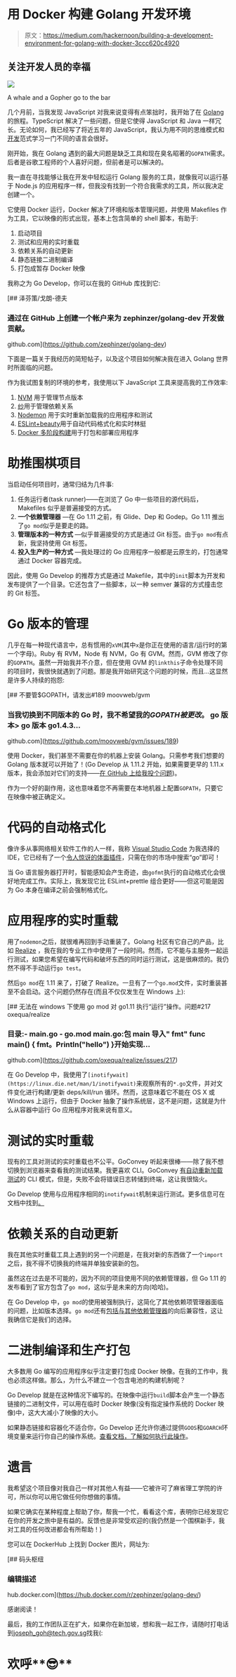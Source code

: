 # 用 Docker 构建 Golang 开发环境

> 原文：<https://medium.com/hackernoon/building-a-development-environment-for-golang-with-docker-3ccc620c4920>

## 关注开发人员的幸福

![](img/9074df53b3652fb5205f423e503744fd.png)

A whale and a Gopher go to the bar

几个月前，当我发现 JavaScript 对我来说变得有点笨拙时，我开始了在 [Golang](https://hackernoon.com/tagged/golang) 的旅程。TypeScript 解决了一些问题，但是它使得 JavaScript 和 Java 一样冗长。无论如何，我已经写了将近五年的 JavaScript，我认为用不同的思维模式和[开发](https://hackernoon.com/tagged/development)范式学习一门不同的语言会很好。

刚开始，我在 Golang 遇到的最大问题是缺乏工具和现在臭名昭著的`GOPATH`需求。后者是谷歌工程师的个人喜好问题，但前者是可以解决的。

我一直在寻找能够让我在开发中轻松运行 Golang 服务的工具，就像我可以运行基于 Node.js 的应用程序一样，但我没有找到一个符合我需求的工具，所以我决定创建一个。

它使用 Docker 运行，Docker 解决了环境和版本管理问题，并使用 Makefiles 作为工具，它以映像的形式出现，基本上包含简单的 shell 脚本，有助于:

1.  启动项目
2.  测试和应用的实时重载
3.  依赖关系的自动更新
4.  静态链接二进制编译
5.  打包成暂存 Docker 映像

我称之为 Go Develop，你可以在我的 GitHub 库找到它:

[](https://github.com/zephinzer/golang-dev) [## 泽芬策/戈朗-德夫

### 通过在 GitHub 上创建一个帐户来为 zephinzer/golang-dev 开发做贡献。

github.com](https://github.com/zephinzer/golang-dev) 

下面是一篇关于我经历的简短帖子，以及这个项目如何解决我在进入 Golang 世界时所面临的问题。

作为我试图复制的环境的参考，我使用以下 JavaScript 工具来提高我的工作效率:

1.  [NVM](https://github.com/creationix/nvm) 用于管理节点版本
2.  [纱](https://yarnpkg.com/en/)用于管理依赖关系
3.  [Nodemon](https://github.com/remy/nodemon) 用于实时重新加载我的应用程序和测试
4.  [ESLint+beauty](https://github.com/prettier/prettier-eslint)用于自动代码格式化和实时林挺
5.  [Docker 多阶段构建](https://docs.docker.com/develop/develop-images/multistage-build/)用于打包和部署应用程序

# 助推围棋项目

当启动任何项目时，通常归结为几件事:

1.  任务运行者(task runner)——在浏览了 Go 中一些项目的源代码后，Makefiles 似乎是普遍接受的方式。
2.  **一个依赖管理器** —在 Go 1.11 之前，有 Glide、Dep 和 Godep。Go 1.11 推出了`go mod`似乎是要走的路。
3.  **管理版本的一种方式** —似乎普遍接受的方式是通过 Git 标签。由于`go mod`有点新，我坚持使用 Git 标签。
4.  **投入生产的一种方式** —我处理过的 Go 应用程序一般都是云原生的，打包通常通过 Docker 容器完成。

因此，使用 Go Develop 的推荐方式是通过 Makefile，其中的`init`脚本为开发和发布提供了一个目录。它还包含了一些脚本，以一种 semver 兼容的方式撞击您的 Git 标签。

# Go 版本的管理

几乎在每一种现代语言中，总有惯用的`xVM`(其中`x`是你正在使用的语言/运行时的第一个字母)。Ruby 有 RVM，Node 有 NVM，Go 有 GVM。然而，GVM 修改了你的`GOPATH`。虽然一开始我并不介意，但在使用 GVM 的`linkthis`子命令处理不同的项目时，我很快就遇到了问题。那是我开始研究这个问题的时候，而且…这显然是许多人持续的抱怨:

[](https://github.com/moovweb/gvm/issues/189) [## 不要管$GOPATH，请发出#189 moovweb/gvm

### 当我切换到不同版本的 Go 时，我不希望我的$GOPATH 被更改。$ go 版本> go 版本 go1.4.3…

github.com](https://github.com/moovweb/gvm/issues/189) 

使用 Docker，我们甚至不需要在你的机器上安装 Golang。只需参考我们想要的 Golang 版本就可以开始了！(Go Develop 从 1.11.2 开始，如果需要更早的 1.11.x 版本，我会添加对它们的支持——[在 GitHub 上给我投个问题](https://github.com/zephinzer/golang-dev/issues/new))。

作为一个好的副作用，这也意味着您不再需要在本地机器上配置`GOPATH`，只要它在映像中被正确定义。

# 代码的自动格式化

像许多从事网络相关软件工作的人一样，我称 [Visual Studio Code](https://code.visualstudio.com/) 为我选择的 IDE，它已经有了一个[令人惊讶的体面插件](https://code.visualstudio.com/docs/languages/go)，只需在你的市场中搜索“go”即可！

当 Go 语言服务器打开时，智能感知会产生奇迹，由`gofmt`执行的自动格式化会很好地完成工作。实际上，我发现它比 ESLint+prettle 组合更好——但这可能是因为 Go 本身在编译之前会强制格式化。

# 应用程序的实时重载

用了`nodemon`之后，就很难再回到手动重装了。Golang 社区有它自己的产品，比如 [Realize](https://github.com/oxequa/realize) ，我在我的专业工作中使用了一段时间。然而，它不能与主服务一起运行测试，如果您希望在编写代码和破坏东西的同时运行测试，这是很麻烦的。我仍然不得不手动运行`go test`。

然后`go mod`在 1.11 来了，打破了 Realize。一旦有了一个`go.mod`文件，实时重装甚至不会启动。这个问题仍然存在(而且不仅仅发生在 Windows 上):

[](https://github.com/oxequa/realize/issues/217) [## 无法在 windows 下使用 go mod 对 go1.11 执行“运行”操作。问题#217 oxequa/realize

### 目录:- main.go - go.mod main.go:包 main 导入" fmt" func main() { fmt。Println("hello") }开始实现…

github.com](https://github.com/oxequa/realize/issues/217) 

在 Go Develop 中，我使用了`[inotifywait](https://linux.die.net/man/1/inotifywait)`来观察所有的`*.go`文件，并对文件变化进行构建/更新 deps/kill/run 循环。然而，这意味着它不能在 OS X 或 Windows 上运行，但由于 Docker 抽象了操作系统层，这不是问题，这就是为什么从容器中运行 Go 应用程序对我来说有意义。

# 测试的实时重载

现有的工具对测试的实时重载也不公平。GoConvey 听起来很棒——除了我不想切换到浏览器来查看我的测试结果。我更喜欢 CLI。GoConvey [有自动重新加载测试](https://github.com/smartystreets/goconvey/wiki/Auto-test)的 CLI 模式，但是，失败不会将错误日志转储到终端，这让我很恼火。

Go Develop 使用与应用程序相同的`inotifywait`机制来运行测试。更多信息可在文档中找到[。](https://github.com/zephinzer/golang-dev#live-reload-live-dependency-update-live-testing-development)

# 依赖关系的自动更新

我在其他实时重载工具上遇到的另一个问题是，在我对新的东西做了一个`import`之后，我不得不切换我的终端并单独安装新的包。

虽然这在过去是不可能的，因为不同的项目使用不同的依赖管理器，但 Go 1.11 的发布看到了官方包含了`go mod`，这似乎是未来的方向(哈哈)。

在 Go Develop 中，`go mod`的使用被强制执行，这简化了其他依赖项管理器面临的问题，比如版本选择。`go mod`还有[包括与其他依赖管理器](https://github.com/golang/go/wiki/Modules#automatic-migration-from-prior-dependency-managers)的向后兼容性，这让我确信它是我们的选择。

# 二进制编译和生产打包

大多数用 Go 编写的应用程序似乎注定要打包成 Docker 映像。在我的工作中，我也必须这样做。那么，为什么不建立一个包含电池的构建机制呢？

Go Develop 就是在这种情况下编写的。在映像中运行`build`脚本会产生一个静态链接的二进制文件，可以用在临时 Docker 映像(没有指定操作系统的 Docker 映像)中，这大大减小了映像的大小。

如果静态链接和容器化不适合你，Go Develop 还允许你通过提供`GOOS`和`GOARCH`环境变量来运行你自己的操作系统。[查看文档，了解如何执行此操作](https://github.com/zephinzer/golang-dev#building-a-binary)。

# 遗言

我希望这个项目像对我自己一样对其他人有益——它被许可了麻省理工学院的许可，所以你可以用它做任何你想做的事情。

如果它确实在某种程度上帮助了你，帮我一个忙，看看这个库，表明你已经发现它在你的开发之旅中是有益的。反馈也是非常受欢迎的(我仍然是一个围棋新手，我对工具的任何改进都会有所帮助！)

您可以在 DockerHub 上找到 Docker 图片，网址为:

 [## 码头枢纽

### 编辑描述

hub.docker.com](https://hub.docker.com/r/zephinzer/golang-dev/) 

感谢阅读！

最后，我的工作团队正在扩大，如果你在新加坡，想和我一起工作，请随时打电话到[joseph_goh@tech.gov.sg](mailto:joseph_goh@tech.gov.sg)找我(:

# 欢呼**😎**